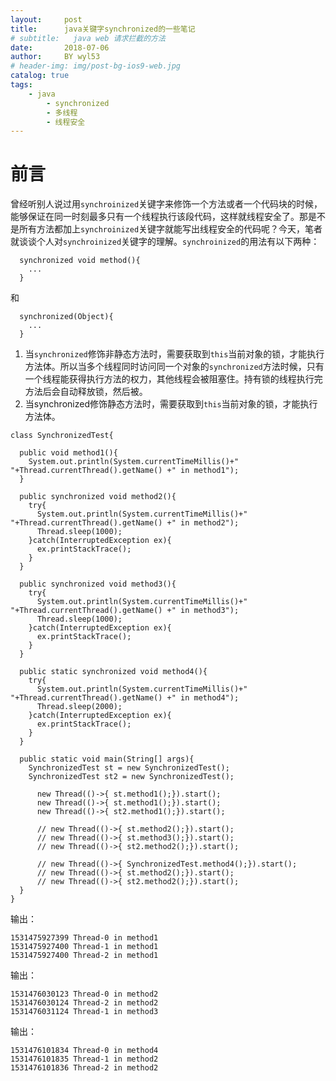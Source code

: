 ```yaml
---
layout:     post
title:      java关键字synchronized的一些笔记
# subtitle:   java web 请求拦截的方法
date:       2018-07-06
author:     BY wyl53
# header-img: img/post-bg-ios9-web.jpg
catalog: true
tags:
    - java
		- synchronized
		- 多线程
		- 线程安全
---
```

# 前言
  曾经听别人说过用`synchroinized`关键字来修饰一个方法或者一个代码块的时候，能够保证在同一时刻最多只有一个线程执行该段代码，这样就线程安全了。那是不是所有方法都加上`synchroinized`关键字就能写出线程安全的代码呢？今天，笔者就谈谈个人对`synchroinized`关键字的理解。`synchroinized`的用法有以下两种：

```
  synchronized void method(){
    ...
  }
```
和
```
  synchronized(Object){
    ...
  }
```

1. 当`synchronized`修饰非静态方法时，需要获取到`this`当前对象的锁，才能执行方法体。所以当多个线程同时访问同一个对象的`synchronized`方法时候，只有一个线程能获得执行方法的权力，其他线程会被阻塞住。持有锁的线程执行完方法后会自动释放锁，然后被。
2. 当synchronized修饰静态方法时，需要获取到`this`当前对象的锁，才能执行方法体。
```
class SynchronizedTest{

  public void method1(){
    System.out.println(System.currentTimeMillis()+" "+Thread.currentThread().getName() +" in method1");
  }

  public synchronized void method2(){
    try{
      System.out.println(System.currentTimeMillis()+" "+Thread.currentThread().getName() +" in method2");
      Thread.sleep(1000);
    }catch(InterruptedException ex){
      ex.printStackTrace();
    }
  }

  public synchronized void method3(){
    try{
      System.out.println(System.currentTimeMillis()+" "+Thread.currentThread().getName() +" in method3");
      Thread.sleep(1000);
    }catch(InterruptedException ex){
      ex.printStackTrace();
    }
  }

  public static synchronized void method4(){
    try{
      System.out.println(System.currentTimeMillis()+" "+Thread.currentThread().getName() +" in method4");
      Thread.sleep(2000);
    }catch(InterruptedException ex){
      ex.printStackTrace();
    }
  }

  public static void main(String[] args){
    SynchronizedTest st = new SynchronizedTest();
    SynchronizedTest st2 = new SynchronizedTest();

      new Thread(()->{ st.method1();}).start();
      new Thread(()->{ st.method1();}).start();
      new Thread(()->{ st2.method1();}).start();

      // new Thread(()->{ st.method2();}).start();
      // new Thread(()->{ st.method3();}).start();
      // new Thread(()->{ st2.method2();}).start();

      // new Thread(()->{ SynchronizedTest.method4();}).start();
      // new Thread(()->{ st.method2();}).start();
      // new Thread(()->{ st2.method2();}).start();
  }
}
```

输出：
```
1531475927399 Thread-0 in method1
1531475927400 Thread-1 in method1
1531475927400 Thread-2 in method1
```

输出：
```
1531476030123 Thread-0 in method2
1531476030124 Thread-2 in method2
1531476031124 Thread-1 in method3
```

输出：
```
1531476101834 Thread-0 in method4
1531476101835 Thread-1 in method2
1531476101836 Thread-2 in method2
```
